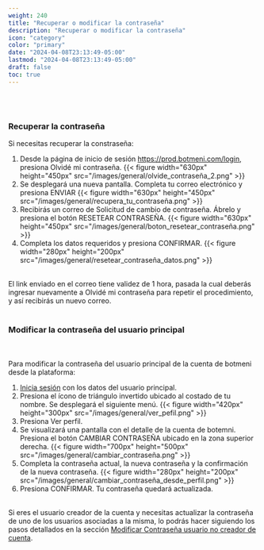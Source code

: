 ```yaml
---
weight: 240
title: "Recuperar o modificar la contraseña"
description: "Recuperar o modificar la contraseña"
icon: "category"
color: "primary"
date: "2024-04-08T23:13:49-05:00"
lastmod: "2024-04-08T23:13:49-05:00"
draft: false
toc: true
---
```

<br></br>

### Recuperar la contraseña
Si necesitas recuperar la constraseña:
1. Desde la página de inicio de sesión <https://prod.botmeni.com/login>, presiona Olvidé mi contraseña. 
{{< figure width="630px" height="450px" src="/images/general/olvide_contraseña_2.png" >}}
2. Se desplegará una nueva pantalla. Completa tu correo electrónico y presiona ENVIAR
{{< figure width="630px" height="450px" src="/images/general/recupera_tu_contraseña.png" >}}
3. Recibirás un correo de Solicitud de cambio de contraseña. Ábrelo y presiona el botón RESETEAR CONTRASEÑA. 
{{< figure width="630px" height="450px" src="/images/general/boton_resetear_contraseña.png" >}}
4. Completa los datos requeridos y presiona CONFIRMAR.
{{< figure width="280px" height="200px" src="/images/general/resetear_contraseña_datos.png" >}}
<br></br>

El link enviado en el correo tiene validez de 1 hora, pasada la cual deberás ingresar nuevamente a Olvidé mi contraseña para repetir el procedimiento, y así recibirás un nuevo correo.
<br></br>

### Modificar la contraseña del usuario principal
<br></br>
Para modificar la contraseña del usuario principal de la cuenta de botmeni desde la plataforma:
1. [Inicia sesión](Iniciar_sesión.md) con los datos del usuario principal.
2. Presiona el ícono de triángulo invertido ubicado al costado de tu nombre. Se desplegará el siguiente menú. 
{{< figure width="420px" height="300px" src="/images/general/ver_pefil.png" >}}
3. Presiona Ver perfil.
4. Se visualizará una pantalla con el detalle de la cuenta de botemni. Presiona el botón CAMBIAR CONTRASEÑA ubicado en la zona superior derecha.
{{< figure width="700px" height="500px" src="/images/general/cambiar_contraseña.png" >}}
5. Completa la contraseña actual, la nueva contraseña y la confirmación de la nueva contraseña.
{{< figure width="280px" height="200px" src="/images/general/cambiar_contraseña_desde_perfil.png" >}}
6. Presiona CONFIRMAR. Tu contraseña quedará actualizada.
<br></br>

Si eres el usuario creador de la cuenta y necesitas actualizar la contraseña de uno de los usuarios asociadas a la misma, lo podrás hacer siguiendo los pasos detallados en la sección [Modificar Contraseña usuario no creador de cuenta](../Usuarios/Actualizar_usuarios.md). 


